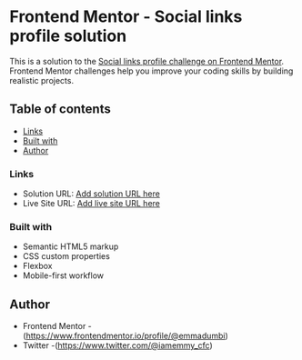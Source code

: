 # Frontend Mentor - Social links profile solution

This is a solution to the [Social links profile challenge on Frontend Mentor](https://www.frontendmentor.io/challenges/social-links-profile-UG32l9m6dQ). Frontend Mentor challenges help you improve your coding skills by building realistic projects. 

## Table of contents
  - [Links](#links)
  - [Built with](#built-with)
- [Author](#author)




### Links

- Solution URL: [Add solution URL here](https://your-solution-url.com)
- Live Site URL: [Add live site URL here](https://your-live-site-url.com)



### Built with

- Semantic HTML5 markup
- CSS custom properties
- Flexbox
- Mobile-first workflow



## Author


- Frontend Mentor - (https://www.frontendmentor.io/profile/@emmadumbi)
- Twitter -(https://www.twitter.com/@iamemmy_cfc)




